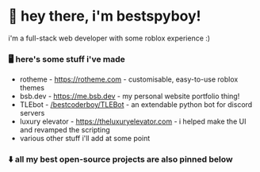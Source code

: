 # :wave: hey there, i'm bestspyboy!
i'm a full-stack web developer with some roblox experience :)
### 🖥️ here's some stuff i've made
- rotheme - https://rotheme.com - customisable, easy-to-use roblox themes
- bsb.dev - https://me.bsb.dev - my personal website portfolio thing!
- TLEbot - [/bestcoderboy/TLEBot](https://github.com/bestcoderboy/TLEBot) - an extendable python bot for discord servers
- luxury elevator - https://theluxuryelevator.com - i helped make the UI and revamped the scripting
- various other stuff i'll add at some point

### :arrow_down: all my best open-source projects are also pinned below
